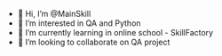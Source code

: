 - 👋 Hi, I’m @MainSkill
- 👀 I’m interested in QA and Python
- 🌱 I’m currently learning in online school - SkillFactory
- 💞️ I’m looking to collaborate on QA project
